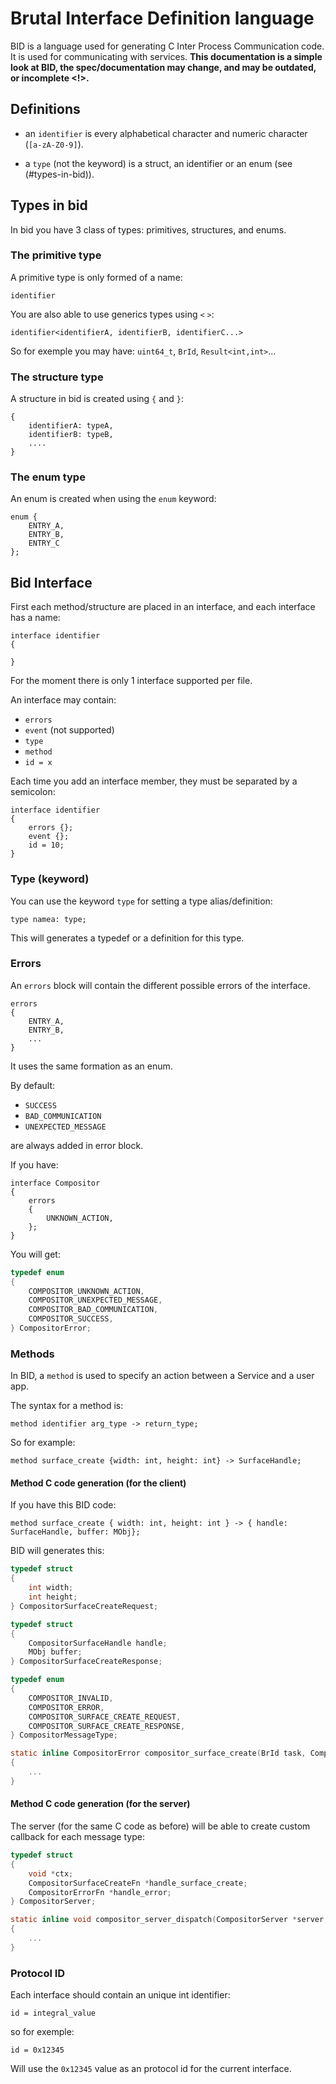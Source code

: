 
# Brutal Interface Definition language

BID is a language used for generating C Inter Process Communication code. It is used for communicating with services.
**This documentation is a simple look at BID, the spec/documentation may change, and may be outdated, or incomplete <!>.**

## Definitions

- an `identifier` is every alphabetical character and numeric character (`[a-zA-Z0-9]`).

- a `type` (not the keyword) is a struct, an identifier or an enum (see (#types-in-bid)).

## Types in bid

In bid you have 3 class of types: primitives, structures, and enums.

### The primitive type

A primitive type is only formed of a name:

```bid
identifier
```

You are also able to use generics types using `<` `>`:

```bid
identifier<identifierA, identifierB, identifierC...>
```

So for exemple you may have: `uint64_t`, `BrId`, `Result<int,int>`...

### The structure type

A structure in bid is created using `{` and `}`:

```bid
{
    identifierA: typeA,
    identifierB: typeB,
    ....
}
```

### The enum type

An enum is created when using the  `enum` keyword:

```bid
enum {
    ENTRY_A,
    ENTRY_B,
    ENTRY_C
};
```

## Bid Interface

First each method/structure are placed in an interface, and each interface has a name:

```bid
interface identifier 
{

}
```

For the moment there is only 1 interface supported per file.

An interface may contain:

- `errors`
- `event` (not supported)
- `type`
- `method`
- `id = x`

Each time you add an interface member, they must be separated by a semicolon:

```bid
interface identifier
{
    errors {};
    event {};
    id = 10;
}
```

### Type (keyword)

You can use the keyword `type` for setting a type alias/definition:

```bid
type namea: type;
```

This will generates a typedef or a definition for this type.

### Errors

An `errors` block will contain the different possible errors of the interface.

```bid
errors
{
    ENTRY_A,
    ENTRY_B,
    ...
}
```

It uses the same formation as an enum.

By default:

- `SUCCESS`
- `BAD_COMMUNICATION`
- `UNEXPECTED_MESSAGE`

are always added in error block.

If you have:

```bid
interface Compositor
{
    errors
    {
        UNKNOWN_ACTION,
    };
}

```

You will get:

```c
typedef enum
{
    COMPOSITOR_UNKNOWN_ACTION,
    COMPOSITOR_UNEXPECTED_MESSAGE,
    COMPOSITOR_BAD_COMMUNICATION,
    COMPOSITOR_SUCCESS,
} CompositorError;
```

### Methods

In BID, a `method` is used to specify an action between a Service and a user app.

The syntax for a method is:

```bid
method identifier arg_type -> return_type;
```

So for example:

```bid
method surface_create {width: int, height: int} -> SurfaceHandle;
```

#### Method C code generation (for the client)

If you have this BID code:

```bid
method surface_create { width: int, height: int } -> { handle: SurfaceHandle, buffer: MObj};
```

BID will generates this:
```c
typedef struct
{
    int width;
    int height;
} CompositorSurfaceCreateRequest;

typedef struct
{
    CompositorSurfaceHandle handle;
    MObj buffer;
} CompositorSurfaceCreateResponse;

typedef enum
{
    COMPOSITOR_INVALID,
    COMPOSITOR_ERROR,
    COMPOSITOR_SURFACE_CREATE_REQUEST,
    COMPOSITOR_SURFACE_CREATE_RESPONSE,
} CompositorMessageType;

static inline CompositorError compositor_surface_create(BrId task, CompositorSurfaceCreateRequest const *req, CompositorSurfaceCreateResponse *resp)
{
    ...
}
```

#### Method C code generation (for the server)

The server (for the same C code as before) will be able to create custom callback for each message type:

```c
typedef struct
{
    void *ctx;
    CompositorSurfaceCreateFn *handle_surface_create;
    CompositorErrorFn *handle_error;
} CompositorServer;

static inline void compositor_server_dispatch(CompositorServer *server, BrMsg const *req_msg)
{
    ...
}
```

### Protocol ID

Each interface should contain an unique int identifier:

```bid
id = integral_value
```

so for exemple:

```bid
id = 0x12345
```

Will use the `0x12345` value as an protocol id for the current interface.
